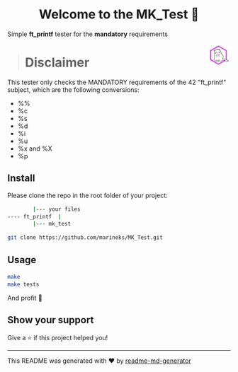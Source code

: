 <h1 align="center">Welcome to the MK_Test 👋</h1>
<p>Simple <b>ft_printf</b> tester for the <b>mandatory</b> requirements</p>
<img align="right" height="50px" src="/asset.png" alt="grumpy cat"/>


> # Disclaimer
<p> This tester only checks the MANDATORY requirements of the 42 "ft_printf" subject, which are the following conversions:</p>
<ul>
<li> %%</li>
<li> %c</li>
<li> %s</li>
<li> %d</li>
<li> %i</li>
<li> %u</li>
<li> %x and %X</li>
<li> %p</li>
</ul>

## Install

Please clone the repo in the root folder of your project:

```sh
		|--- your files
---- ft_printf  |
		|--- mk_test
```
```sh
git clone https://github.com/marineks/MK_Test.git
```

## Usage

```sh
make
make tests
```
And profit 🤗

## Show your support

Give a ⭐️  if this project helped you!

***
This README was generated with ❤️  by [readme-md-generator](https://github.com/kefranabg/readme-md-generator)